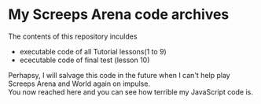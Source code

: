 # My Screeps Arena code archives

The contents of this repository inculdes

- executable code of all Tutorial lessons(1 to 9)
- ececutable code of final test (lesson 10)

Perhapsy, I will salvage this code in the future when I can't help play Screeps Arena and World again on impulse.  
You now reached here and you can see how terrible my JavaScript code is.
